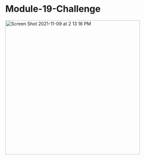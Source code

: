 # Module-19-Challenge

<img width="420" alt="Screen Shot 2021-11-09 at 2 13 16 PM" src="https://user-images.githubusercontent.com/85648561/141017120-da409d39-31f9-4089-a2d2-2f7e8edf7adf.png">
